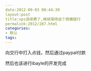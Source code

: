 ```yaml
---
date:2012-09-03 08:44:39
layout:post
title:vps该续费了,继续保持这个规模就行
permalink:2012/287.html
categories:
- 默认
tags:
---
```



<p>
	向交行中打入点钱，然后通过paypal付款
</p>
<p>
	然后也该进行ibayle的开发完成
</p>